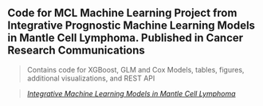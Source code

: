 ## Code for MCL Machine Learning Project from Integrative Prognostic Machine Learning Models in Mantle Cell Lymphoma. Published in Cancer Research Communications

> Contains code for XGBoost, GLM and Cox Models, tables, figures, additional visualizations, and REST API 

> *[Integrative Machine Learning Models in Mantle Cell Lymphoma](https://aacrjournals.org/cancerrescommun/article/3/8/1435/728149/Integrative-Prognostic-Machine-Learning-Models-in)*
